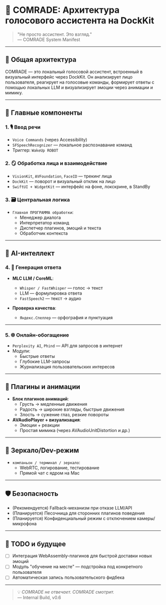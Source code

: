 # 🤖 COMRADE: Архитектура голосового ассистента на DockKit

> "Не просто ассистент. Это взгляд."  
> — COMRADE System Manifest

---

## 📐 Общая архитектура

COMRADE — это локальный голосовой ассистент, встроенный в визуальный интерфейс через DockKit. Он анализирует лицо пользователя, реагирует на голосовые команды, формирует ответы с помощью локальных LLM и визуализирует эмоции через анимации и мимику.

---

## 🧠 Главные компоненты

### 1. 🎙️ **Ввод речи**
- `Voice Commands` (через Accessibility)
- `SFSpeechRecognizer` — локальное распознавание команд
- Триггер: `WakeUp ROBOT`

### 2. 🪞 **Обработка лица и взаимодействие**
- `VisionKit`, `AVFoundation`, `FaceID` — трекинг лица
- `DockKit` — поворот и визуальный отклик на лицо
- `SwiftUI + WidgetKit` — интерфейс на фоне, локскрине, в StandBy

### 3. 🗃 **Центральная логика**
- `Главная ПРОГРАММА обработки`:
  - Менеджер диалога
  - Интерпретатор команд
  - Диспетчер плагинов, эмоций и текста
  - Обработчик контекста

---

## 💬 AI-интеллект

### 4. 🧠 **Генерация ответа**
- **MLC LLM / CoreML**:
  - `Whisper / FastWhisper` — голос → текст
  - LLM — формулировка ответа
  - `FastSpeech2` — текст → аудио

- **Проверка качества**:
  - `Яндекс.Спеллер` — орфография и пунктуация

---

### 5. 🌐 **Онлайн-обогащение**
- `Perplexity AI`, `Phind` — API для запросов в интернет
- Модули:
  - Быстрые ответы
  - Глубокие LLM-запросы
  - Журнализация пользовательских интересов

---

## 🧩 Плагины и анимации

- **Блок плагинов анимаций**:
  - Грусть → медленные движения
  - Радость → широкие взгляды, быстрые движения
  - Злость → сужение глаз, резкие повороты
- **AVAudioPlayer + визуализация**:
  - Эмоции + реакции
  - Простая мимика (через AVAudioUnitDistortion и др.)

---

## 🧪 Зеркало/Dev-режим

- `компаньон / терминал / зеркало`:
  - WebRTC, логирование, тестирование
  - Прямой чат с ядром на Mac

---

## 🛡 Безопасность

- (Рекомендуется) Fallback-механизм при отказе LLM/API
- (Планируется) Песочница для сторонних плагинов поведения
- (Планируется) Конфиденциальный режим с отключением камеры/микрофона

---

## 💾 TODO и будущее

- [ ] Интеграция WebAssembly-плагинов для быстрой доставки новых эмоций
- [ ] Модуль "обучение на месте" — подстройка под конкретного пользователя
- [ ] Автоматическая запись пользовательского фидбека

---

> 💡 *COMRADE не отвечает. COMRADE смотрит.*  
> — Internal Build, v0.6
